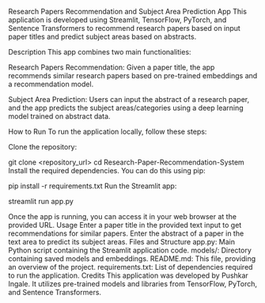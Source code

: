 Research Papers Recommendation and Subject Area Prediction App
This application is developed using Streamlit, TensorFlow, PyTorch, and Sentence Transformers to recommend research papers based on input paper titles and predict subject areas based on abstracts.

Description
This app combines two main functionalities:

Research Papers Recommendation: Given a paper title, the app recommends similar research papers based on pre-trained embeddings and a recommendation model.

Subject Area Prediction: Users can input the abstract of a research paper, and the app predicts the subject areas/categories using a deep learning model trained on abstract data.

How to Run
To run the application locally, follow these steps:

Clone the repository:

git clone <repository_url>
cd Research-Paper-Recommendation-System
Install the required dependencies. You can do this using pip:

pip install -r requirements.txt
Run the Streamlit app:

streamlit run app.py

Once the app is running, you can access it in your web browser at the provided URL.
Usage
Enter a paper title in the provided text input to get recommendations for similar papers.
Enter the abstract of a paper in the text area to predict its subject areas.
Files and Structure
app.py: Main Python script containing the Streamlit application code.
models/: Directory containing saved models and embeddings.
README.md: This file, providing an overview of the project.
requirements.txt: List of dependencies required to run the application.
Credits
This application was developed by Pushkar Ingale.
It utilizes pre-trained models and libraries from TensorFlow, PyTorch, and Sentence Transformers.
